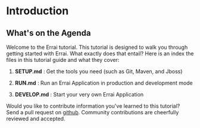 # Introduction

## What's on the Agenda

Welcome to the Errai tutorial. This tutorial is designed to walk you through getting started with Errai. What exactly does that entail? Here is an index the files in this tutorial guide and what they cover:

1. **SETUP.md** : Get the tools you need (such as Git, Maven, and Jboss)

2. **RUN.md** : Run an Errai Application in production and development mode

3. **DEVELOP.md** : Start your very own Errai Application

Would you like to contribute information you've learned to this tutorial? Send a pull request on [github](https://github.com/errai/errai-tutorial). Community contributions are cheerfully reviewed and accepted.
